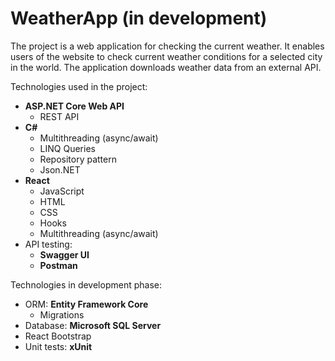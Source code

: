 # WeatherApp (in development)

The project is a web application for checking the current weather. It enables users of the website to check current weather conditions for a selected city in the world. The application downloads weather data from an external API.

Technologies used in the project:
- **ASP.NET Core Web API**
  - REST API
- **C#**
  - Multithreading (async/await)
  - LINQ Queries
  - Repository pattern
  - Json.NET
- **React**
  - JavaScript
  - HTML
  - CSS
  - Hooks
  - Multithreading (async/await)
- API testing:
  - **Swagger UI**
  - **Postman**

Technologies in development phase:
- ORM: **Entity Framework Core**
  - Migrations
- Database: **Microsoft SQL Server**
- React Bootstrap
- Unit tests: **xUnit**
